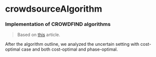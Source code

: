 # crowdsourceAlgorithm

### Implementation of CROWDFIND algorithms 
> Based on [this](https://ieeexplore.ieee.org/abstract/document/6816715/) article.

After the algorithm outline, we analyzed the uncertain setting with cost-optimal case and both cost-optimal and phase-optimal.